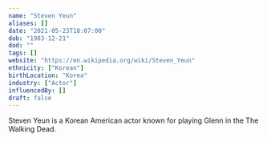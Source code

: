 ```yaml
---
name: "Steven Yeun"
aliases: []
date: "2021-05-23T18:07:00"
dob: "1983-12-21"
dod: ""
tags: []
website: "https://en.wikipedia.org/wiki/Steven_Yeun"
ethnicity: ["Korean"]
birthLocation: "Korea"
industry: ["Actor"]
influencedBy: []
draft: false
---
```


Steven Yeun is a Korean American actor known for playing Glenn in the The Walking Dead.
